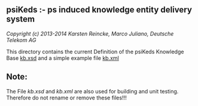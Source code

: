 psiKeds :- ps induced knowledge entity delivery system
------------------------------------------------------

*Copyright (c) 2013-2014 Karsten Reincke, Marco Juliano, Deutsche Telekom AG*

This directory contains the current Definition of the psiKeds Knowledge Base
[kb.xsd](kb.xsd) and a simple example file [kb.xml](kb.xml)

Note:
-----
The File *kb.xsd* and *kb.xml* are also used for building and unit testing.
Therefore do not rename or remove these files!!!
